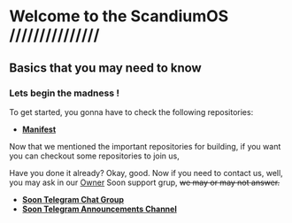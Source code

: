 # Welcome to the ScandiumOS ///////////////

## Basics that you may need to know

### Lets begin the madness !

To get started, you gonna have to check the following repositories:

* [**Manifest**](https://github.com/ScandiumOS/android)

Now that we mentioned the important repositories for building, if you want you can checkout some repositories to join us, 

Have you done it already? Okay, good. Now if you need to contact us, well, you may ask in our [Owner](https://t.me/Akemiinawa) Soon support grup, ~~we may or may not answer.~~

 * [**Soon Telegram Chat Group**](https://t.me/ScandiumOS_Chat)
 * [**Soon Telegram Announcements Channel**](https://t.me/ScandiumOS)
```
